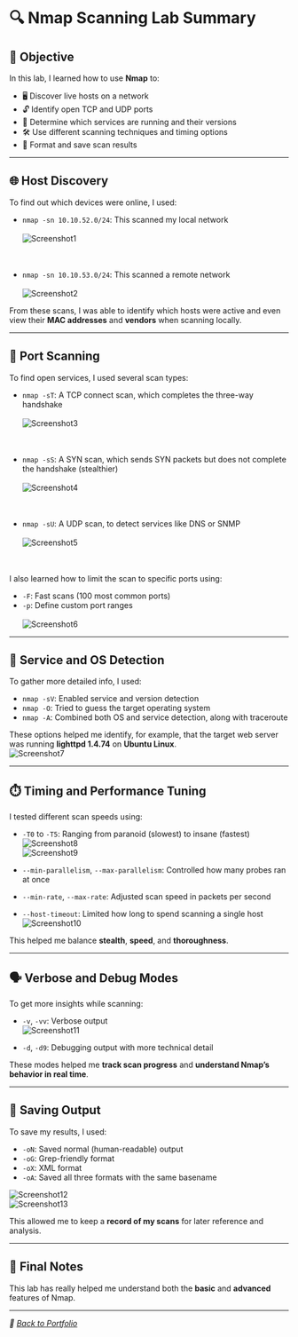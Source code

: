 # 🔍 Nmap Scanning Lab Summary

## 🎯 Objective

In this lab, I learned how to use **Nmap** to:

- 🖥️ Discover live hosts on a network  
- 🔓 Identify open TCP and UDP ports  
- 🧠 Determine which services are running and their versions  
- 🛠️ Use different scanning techniques and timing options  
- 💾 Format and save scan results  

---

## 🌐 Host Discovery

To find out which devices were online, I used:

- `nmap -sn 10.10.52.0/24`: This scanned my local network <br><br> 
  ![Screenshot1](https://i.imgur.com/uyAnKtf.png)
  <br><br><br>

- `nmap -sn 10.10.53.0/24`: This scanned a remote network  <br><br>
  ![Screenshot2](https://i.imgur.com/25GwL4Q.png)

From these scans, I was able to identify which hosts were active and even view their **MAC addresses** and **vendors** when scanning locally.

---

## 🚪 Port Scanning

To find open services, I used several scan types:

- `nmap -sT`: A TCP connect scan, which completes the three-way handshake  <br><br>
  ![Screenshot3](https://i.imgur.com/IC3ZTZm.png)
  <br><br><br>

- `nmap -sS`: A SYN scan, which sends SYN packets but does not complete the handshake (stealthier) <br><br> 
  ![Screenshot4](https://i.imgur.com/9WVh0CO.png)
  <br><br><br>

- `nmap -sU`: A UDP scan, to detect services like DNS or SNMP  <br><br>
  ![Screenshot5](https://i.imgur.com/FegJiof.png)
  <br><br><br>

I also learned how to limit the scan to specific ports using:

- `-F`: Fast scans (100 most common ports)  
- `-p`: Define custom port ranges <br>  
  ![Screenshot6](https://i.imgur.com/88SSZMf.png)

---

## 🔎 Service and OS Detection

To gather more detailed info, I used:

- `nmap -sV`: Enabled service and version detection  
- `nmap -O`: Tried to guess the target operating system  
- `nmap -A`: Combined both OS and service detection, along with traceroute  

These options helped me identify, for example, that the target web server was running **lighttpd 1.4.74** on **Ubuntu Linux**. <br> 
![Screenshot7](https://i.imgur.com/iufzllU.png)

---

## ⏱️ Timing and Performance Tuning

I tested different scan speeds using:

- `-T0` to `-T5`: Ranging from paranoid (slowest) to insane (fastest)  
  ![Screenshot8](https://i.imgur.com/ZEqjA6P.png)  
  ![Screenshot9](https://i.imgur.com/dh1fwpG.png)

- `--min-parallelism`, `--max-parallelism`: Controlled how many probes ran at once  
- `--min-rate`, `--max-rate`: Adjusted scan speed in packets per second  
- `--host-timeout`: Limited how long to spend scanning a single host  
  ![Screenshot10](https://i.imgur.com/6d3ZPQa.png)

This helped me balance **stealth**, **speed**, and **thoroughness**.

---

## 🗣️ Verbose and Debug Modes

To get more insights while scanning:

- `-v`, `-vv`: Verbose output  
  ![Screenshot11](https://i.imgur.com/5ekJiuq.png)

- `-d`, `-d9`: Debugging output with more technical detail  

These modes helped me **track scan progress** and **understand Nmap’s behavior in real time**.

---

## 💽 Saving Output

To save my results, I used:

- `-oN`: Saved normal (human-readable) output  
- `-oG`: Grep-friendly format  
- `-oX`: XML format  
- `-oA`: Saved all three formats with the same basename  

![Screenshot12](https://i.imgur.com/Wwvb6oJ.png)  
![Screenshot13](https://i.imgur.com/PcCYBsz.png)

This allowed me to keep a **record of my scans** for later reference and analysis.

---

## 🧾 Final Notes

This lab has really helped me understand both the **basic** and **advanced** features of Nmap.

---

*📁 [Back to Portfolio](../README.md)*  
